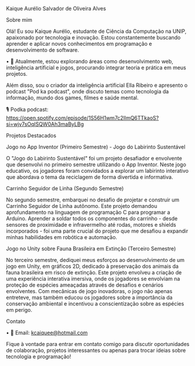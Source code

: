
Kaique Aurélio Salvador de Oliveira Alves

Sobre mim

Olá! Eu sou Kaique Aurélio, estudante de Ciência da Computação na UNIP, apaixonado por tecnologia e inovação. Estou constantemente buscando aprender e aplicar novos conhecimentos em programação e desenvolvimento de software.

• 🌱 Atualmente, estou explorando áreas como desenvolvimento web, inteligência artificial e jogos, procurando integrar teoria e prática em meus projetos.

Além disso, sou o criador da inteligência artificial Ella Ribeiro e apresento o podcast "Pod ka podcast", onde discuto temas como tecnologia da informação, mundo dos games, filmes e saúde mental.

🎙️ Podka podcast:
https://open.spotify.com/episode/1S56H1wm7c2llmQ6TTkaoS?si=wjv7sOqlSQW0Ah3maByLBg

Projetos Destacados

Jogo no App Inventor (Primeiro Semestre) - Jogo do Labirinto Sustentável

O "Jogo do Labirinto Sustentável" foi um projeto desafiador e envolvente que desenvolvi no primeiro semestre utilizando o App Inventor. Neste jogo educativo, os jogadores foram convidados a explorar um labirinto interativo que abordava o tema da reciclagem de forma divertida e informativa.

Carrinho Seguidor de Linha (Segundo Semestre)

No segundo semestre, embarquei no desafio de projetar e construir um Carrinho Seguidor de Linha autônomo. Este projeto demandou aprofundamento na linguagem de programação C para programar a Arduino. Aprender a soldar todos os componentes do carrinho - desde sensores de proximidade e infravermelho até rodas, motores e shields incorporados - foi uma parte crucial do projeto que me desafiou a expandir minhas habilidades em robótica e automação.

Jogo no Unity sobre Fauna Brasileira em Extinção (Terceiro Semestre)

No terceiro semestre, dediquei meus esforços ao desenvolvimento de um jogo em Unity, em gráficos 2D, dedicado à preservação dos animais da fauna brasileira em risco de extinção. Este projeto envolveu a criação de uma experiência interativa imersiva, onde os jogadores se envolviam na proteção de espécies ameaçadas através de desafios e cenários envolventes. Com mecânicas de jogo inovadoras, o jogo não apenas entreteve, mas também educou os jogadores sobre a importância da conservação ambiental e incentivou a conscientização sobre as espécies em perigo.

Contato

• 📧 Email: kcaiquee@hotmail.com

Fique à vontade para entrar em contato comigo para discutir oportunidades de colaboração, projetos interessantes ou apenas para trocar ideias sobre tecnologia e programação!
